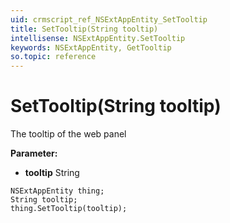 ```yaml
---
uid: crmscript_ref_NSExtAppEntity_SetTooltip
title: SetTooltip(String tooltip)
intellisense: NSExtAppEntity.SetTooltip
keywords: NSExtAppEntity, GetTooltip
so.topic: reference
---
```


# SetTooltip(String tooltip)

The tooltip of the web panel

**Parameter:** 
 - **tooltip** String

```crmscript
NSExtAppEntity thing;
String tooltip;
thing.SetTooltip(tooltip);
```

